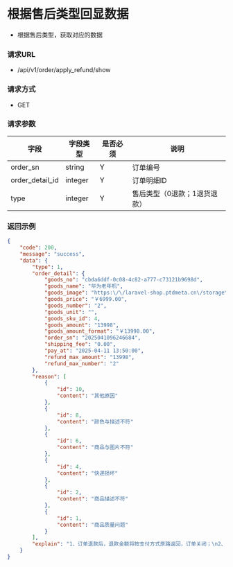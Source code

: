 # 根据售后类型回显数据

* 根据售后类型，获取对应的数据

### 请求URL

* /api/v1/order/apply_refund/show

### 请求方式

* GET

### 请求参数

| 字段              | 字段类型    | 是否必须 | 说明              |
|-----------------|---------|------|-----------------|
| order_sn        | string  | Y    | 订单编号            |
| order_detail_id | integer | Y    | 订单明细ID          |
| type            | integer | Y    | 售后类型（0退款；1退货退款） |

### 返回示例

```json
{
    "code": 200,
    "message": "success",
    "data": {
        "type": 1,
        "order_detail": {
            "goods_no": "cbda6ddf-0c08-4c82-a777-c73121b9698d",
            "goods_name": "华为老年机",
            "goods_image": "https:\/\/laravel-shop.ptdmeta.cn\/storage\/manage\/2025\/04\/01\/cr7J8mCH3mcDo1unCAixpLpngG8hi7vfhIDTFhmh.jpg",
            "goods_price": "￥6999.00",
            "goods_number": "2",
            "goods_unit": "",
            "goods_sku_id": 4,
            "goods_amount": "13998",
            "goods_amount_format": "￥13998.00",
            "order_sn": "2025041096246684",
            "shipping_fee": "0.00",
            "pay_at": "2025-04-11 13:50:00",
            "refund_max_amount": "13998",
            "refund_max_number": "2"
        },
        "reason": [
            {
                "id": 10,
                "content": "其他原因"
            },
            {
                "id": 8,
                "content": "颜色与描述不符"
            },
            {
                "id": 6,
                "content": "商品与图片不符"
            },
            {
                "id": 4,
                "content": "快递损坏"
            },
            {
                "id": 2,
                "content": "商品描述不符"
            },
            {
                "id": 1,
                "content": "商品质量问题"
            }
        ],
        "explain": "1、订单退款后，退款金额将按支付方式原路返回，订单关闭；\n2、订单关闭后，无法恢复；\n3、如订单已使用的优惠券，订单关闭后优惠券不返还；\n4、如遇订单拆分，部分订单退款后优惠券不返还。"
    }
}
```


